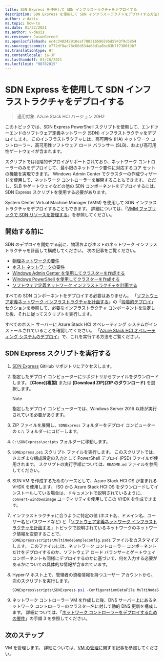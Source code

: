 ```yaml
---
title: SDN Express を使用して SDN インフラストラクチャをデプロイする
description: SDN Express を使用して SDN インフラストラクチャをデプロイする方法を説明します
author: v-dasis
ms.topic: how-to
ms.date: 01/22/2021
ms.author: v-dasis
ms.reviewer: JasonGerend
ms.openlocfilehash: ec4c348242910eaf78831b59659bd5943f9cb854
ms.sourcegitcommit: e772df8ac78c86d834a68d1a8be83b7f738019b7
ms.translationtype: HT
ms.contentlocale: ja-JP
ms.lasthandoff: 01/26/2021
ms.locfileid: "98782015"
---
```

# <a name="deploy-an-sdn-infrastructure-using-sdn-express"></a>SDN Express を使用して SDN インフラストラクチャをデプロイする

> 適用対象: Azure Stack HCI バージョン 20H2

このトピックでは、SDN Express PowerShell スクリプトを使用して、エンドツーエンドのソフトウェア定義ネットワーク (SDN) インフラストラクチャをデプロイします。 このインフラストラクチャには、高可用性 (HA) ネットワーク コントローラー、高可用性ソフトウェア ロード バランサー (SLB)、および高可用性ゲートウェイが含まれます。  

スクリプトでは段階的デプロイがサポートされており、ネットワーク コントローラーのみをデプロイして、最小限のネットワーク要件に対応するコア セットの機能を実現できます。 Windows Admin Center でクラスターの作成ウィザードを使用して、ネットワーク コントローラーを展開することもできます。 ただし、SLB やゲートウェイなどの他の SDN コンポーネントをデプロイするには、SDN Express スクリプトを使用する必要があります。

System Center Virtual Machine Manager (VMM) を使用して SDN インフラストラクチャをデプロイすることもできます。 詳細については、「[VMM ファブリックで SDN リソースを管理する](/system-center/vmm/network-sdn)」を参照してください。

## <a name="before-you-begin"></a>開始する前に

SDN のデプロイを開始する前に、物理およびホストのネットワーク インフラストラクチャを計画して構成してください。 次の記事をご覧ください。

- [物理ネットワークの要件](../concepts/physical-network-requirements.md)
- [ホスト ネットワークの要件](../concepts/host-network-requirements.md)
- [Windows Admin Center を使用してクラスターを作成する](../deploy/create-cluster.md)
- [Windows PowerShell を使用してクラスターを作成する](../deploy/create-cluster-powershell.md)
- [ソフトウェア定義ネットワーク インフラストラクチャを計画する](../concepts/plan-software-defined-networking-infrastructure.md)

すべての SDN コンポーネントをデプロイする必要はありません。 「[ソフトウェア定義ネットワーク インフラストラクチャを計画する](../concepts/plan-software-defined-networking-infrastructure.md)」の「[段階的デプロイ](../concepts/plan-software-defined-networking-infrastructure.md#phased-deployment)」セクションを参照して、必要なインフラストラクチャ コンポーネントを決定した後、それに従ってスクリプトを実行します。

すべてのホスト サーバーに Azure Stack HCI オペレーティング システムがインストールされていることを確認してください。 「[Azure Stack HCI オペレーティング システムのデプロイ](../deploy/operating-system.md)」で、これを実行する方法をご覧ください。

## <a name="run-the-sdn-express-scripts"></a>SDN Express スクリプトを実行する

1. [SDN Express](https://github.com/microsoft/SDN) GitHub リポジトリにアクセスします。

1. 指定したデプロイ コンピューターにリポジトリからファイルをダウンロードします。 **[Clone]\(複製\)** または **[Download ZIP]\(ZIP のダウンロード\)** を選択します。

    > [!NOTE]
    > 指定したデプロイ コンピューターでは、Windows Server 2016 以降が実行されている必要があります。

1. ZIP ファイルを展開し、`SDNExpress` フォルダーをデプロイ コンピューターの `C:\` フォルダーにコピーします。

1. `C:\SDNExpress\scripts` フォルダーに移動します。

1. `SDNExpress.ps1` スクリプト ファイルを実行します。 このスクリプトでは、さまざまな構成設定の入力として PowerShell デプロイ (PSD) ファイルが使用されます。 スクリプトの実行手順については、`README.md` ファイルを参照してください。  

1. SDN VM を作成するためのソースとして、Azure Stack HCI OS が含まれる VHDX を使用します。 ISO から Azure Stack HCI OS をダウンロードしてインストールしている場合は、ドキュメントで説明されているように、`convert-windowsimage` ユーティリティを使用してこの VHDX を作成できます。

1. インフラストラクチャに合うように特定の値 (ホスト名、ドメイン名、ユーザー名とパスワードなど) と「[ソフトウェア定義ネットワーク インフラストラクチャを計画する](../concepts/plan-software-defined-networking-infrastructure.md)」トピックで説明されているネットワークのネットワーク情報を変更することで、`SDNExpress\scripts\MultiNodeSampleConfig.psd1` ファイルをカスタマイズします。 このファイルには、ネットワーク コントローラー コンポーネントだけをデプロイするのか、ソフトウェア ロード バランサーとゲートウェイ コンポーネントも同様にデプロイするのかに基づいて、何を入力する必要があるかについての具体的な情報が含まれています。

1. Hyper-V ホスト上で、管理者の資格情報を持つユーザー アカウントから、次のスクリプトを実行します。

    ```powershell
    SDNExpress\scripts\SDNExpress.ps1 -ConfigurationDataFile MultiNodeSampleConfig.psd1 -Verbose
    ```

1. ネットワーク コントローラー VM を作成した後、DNS サーバー上にあるネットワーク コントローラーのクラスター名に対して動的 DNS 更新を構成します。 詳細については、「[ネットワーク コントローラーをデプロイするための要件](/windows-server/networking/sdn/plan/installation-and-preparation-requirements-for-deploying-network-controller#step-3-configure-dynamic-dns-registration-for-network-controller)」の手順 3 を参照してください。

## <a name="next-steps"></a>次のステップ

VM を管理します。 詳細については、[VM の管理](../manage/vm.md)に関する記事を参照してください。